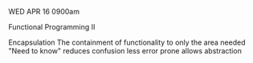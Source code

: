 WED APR 16 0900am

Functional Programming II

Encapsulation
	The containment of functionality to only the area needed
		"Need to know"
		reduces confusion
		less error prone
		allows abstraction
